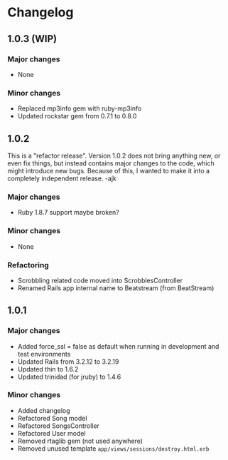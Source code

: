 Changelog
=========

## 1.0.3 (WIP)

### Major changes

- None

### Minor changes

- Replaced mp3info gem with ruby-mp3info
- Updated rockstar gem from 0.7.1 to 0.8.0


## 1.0.2

This is a "refactor release". Version 1.0.2 does not bring anything new, or even
fix things, but instead contains major changes to the code, which might
introduce new bugs. Because of this, I wanted to make it into a completely
independent release. -ajk

### Major changes

- Ruby 1.8.7 support maybe broken?

### Minor changes

- None

### Refactoring

- Scrobbling related code moved into ScrobblesController
- Renamed Rails app internal name to Beatstream (from BeatStream)


## 1.0.1

### Major changes

- Added force_ssl = false as default when running in development and test environments
- Updated Rails from 3.2.12 to 3.2.19
- Updated thin to 1.6.2
- Updated trinidad (for jruby) to 1.4.6

### Minor changes

- Added changelog
- Refactored Song model
- Refactored SongsController
- Refactored User model
- Removed rtaglib gem (not used anywhere)
- Removed unused template `app/views/sessions/destroy.html.erb`
